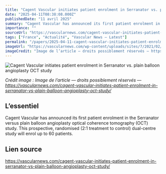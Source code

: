 ```yaml
---
title: "Cagent Vascular initiates patient enrolment in Serranator vs. plain balloon angioplasty OCT study"
date: "2025-04-11T08:38:08.000Z"
publishedDate: "11 avril 2025"
summary: "Cagent Vascular has announced its first patient enrolment in the Serranator versus plain balloon angioplasty optical coherence tomography (OCT) study. This prospective, randomised (2:1 treatment to control) dual-centre study will enrol up to 60 patients."
importance: ""
sourceUrl: "https://vascularnews.com/cagent-vascular-initiates-patient-enrolment-in-serranator-vs-plain-balloon-angioplasty-oct-study/"
tags: ["France", "Actualité", "Vascular News — Latest"]
permalink: "/papers/2025-04-11-cagent-vascular-initiates-patient-enrolment-in-serranator-vs-plain-balloon-angioplasty-oct-study"
imageUrl: "https://vascularnews.com/wp-content/uploads/sites/7/2021/02/Cagent-Vascular-Serranator-web.png"
imageCredit: "Image de l’article — droits possiblement réservés — https://vascularnews.com/cagent-vascular-initiates-patient-enrolment-in-serranator-vs-plain-balloon-angioplasty-oct-study/"
---
```


![Cagent Vascular initiates patient enrolment in Serranator vs. plain balloon angioplasty OCT study](https://vascularnews.com/wp-content/uploads/sites/7/2021/02/Cagent-Vascular-Serranator-web.png)

*Crédit image : Image de l’article — droits possiblement réservés — https://vascularnews.com/cagent-vascular-initiates-patient-enrolment-in-serranator-vs-plain-balloon-angioplasty-oct-study/*

## L’essentiel

Cagent Vascular has announced its first patient enrolment in the Serranator versus plain balloon angioplasty optical coherence tomography (OCT) study. This prospective, randomised (2:1 treatment to control) dual-centre study will enrol up to 60 patients.

## Lien source

https://vascularnews.com/cagent-vascular-initiates-patient-enrolment-in-serranator-vs-plain-balloon-angioplasty-oct-study/

